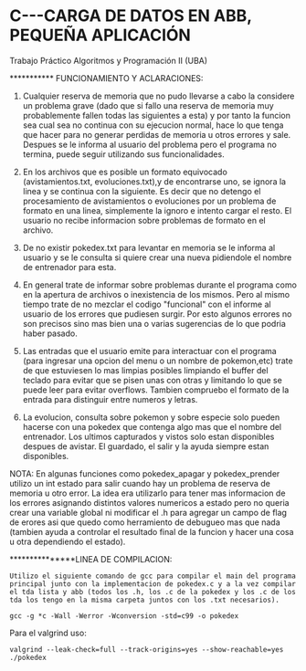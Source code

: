 # C---CARGA DE DATOS EN ABB, PEQUEÑA APLICACIÓN
Trabajo Práctico Algoritmos y Programación II (UBA)

*********** FUNCIONAMIENTO Y ACLARACIONES:

1)
	Cualquier reserva de memoria que no pudo llevarse a cabo la considere un problema grave (dado que si fallo una reserva de memoria muy probablemente fallen todas las siguientes a esta) y por tanto la funcion sea cual sea no continua con su ejecucion normal, hace lo que tenga que  hacer para no generar perdidas de memoria u otros errores y sale. Despues se le informa al usuario del problema pero el programa no termina, puede seguir utilizando sus funcionalidades.
	
	
2) 
	En los archivos que es posible un formato equivocado (avistamientos.txt, evoluciones.txt),y de encontrarse uno, se ignora la linea y se continua con la siguiente. Es decir que no detengo el procesamiento de avistamientos o evoluciones por un problema de formato en una linea, simplemente la ignoro e intento cargar el resto. El usuario no recibe informacion sobre problemas de formato en el archivo.

3)
	De no existir pokedex.txt para levantar en memoria se le informa al usuario y se le consulta si quiere crear una nueva pidiendole el nombre de entrenador para esta.
	
4)
	En general trate de informar sobre problemas durante el programa como en la apertura de archivos o inexistencia de los mismos. Pero al mismo tiempo trate de no mezclar el codigo "funcional" con el informe al usuario de los errores que pudiesen surgir. Por esto algunos errores no son precisos sino mas bien una o varias sugerencias de lo que podria haber pasado.
	
5)
	Las entradas que el usuario emite para interactuar con el programa (para ingresar una opcion del menu o un nombre de pokemon,etc) trate de que estuviesen lo mas limpias posibles limpiando el buffer del teclado para evitar que se pisen unas con otras y limitando lo que se puede leer para evitar overflows. Tambien compruebo el formato de la entrada para distinguir entre numeros y letras.

6) 	La evolucion, consulta sobre pokemon y sobre especie solo pueden hacerse con una pokedex 	 que contenga algo mas que el nombre del entrenador. Los ultimos capturados y vistos solo 	  estan disponibles despues de avistar. El guardado, el salir y la ayuda siempre estan 		    disponibles.

NOTA:
	En algunas funciones como pokedex_apagar y pokedex_prender utilizo un int estado para salir cuando hay un problema de reserva de memoria u otro error. La idea era utilizarlo para tener mas informacion de los errores asignando distintos valores numericos a estado pero no queria crear una variable global ni modificar el .h para agregar un campo de flag de erores asi que quedo como herramiento de debugueo mas que nada (tambien ayuda a controlar el resultado final de la funcion y hacer una cosa u otra dependiendo el estado).
	
	
***************LINEA DE COMPILACION:

	Utilizo el siguiente comando de gcc para compilar el main del programa principal junto con la implementacion de pokedex.c y a la vez compilar el tda lista y abb (todos los .h, los .c de la pokedex y los .c de los tda los tengo en la misma carpeta juntos con los .txt necesarios).
	
	gcc -g *c -Wall -Werror -Wconversion -std=c99 -o pokedex

Para el valgrind uso:

	valgrind --leak-check=full --track-origins=yes --show-reachable=yes ./pokedex
